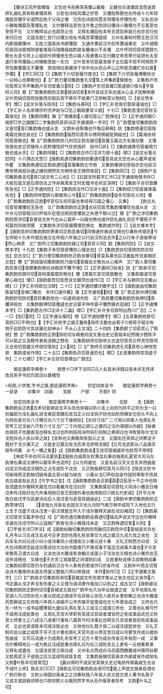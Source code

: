 <!-- { "loadSidebar": true } -->
　　【懐诗王风怀哉懐哉　又包也书尧典荡荡懐山襄陵　又藏也论语懐其宝而迷其邦礼曲礼其有核者懐其核　又慰也诗桧风懐之好音　又懐抱胷臆也左传成十七年琼瑰盈吾懐乎论语然后免于父母之懐　又伤也诗邶风愿言则懐毛传懐伤也　又私也诗小雅每懐靡及笺懐私也　又尔雅释诂至也注齐鲁之防郊曰懐诗小雅懐允不忘笺至也至信不忘　又尔雅释诂止也疏至止也　又释名懐回也本有去意回来就已也亦言归也来归已也　又諡法慈仁哲行曰懐又地名书禹贡覃懐底绩　又州名春秋时野王邑汉河内郡唐置懐州　又姓三国吴尚书郎懐叙　又通作褢前汉许后传褢诚秉忠　又叶胡隈切音回诗周南陟彼崔嵬我马虺隤我姑酌彼金罍维以不永懐　又叶呼囘切音挥楚辞九歌长太息兮将上心低囘兮顾懐羌生色以娱人观者憺以忘归魏文帝苦寒行延颈长太息逺行多所懐我心何怫郁思欲一东归　又叶苦禾切音窠淮南子五位篇平而不阿明而不苛包裹覆露无不囊懐　周伯琦曰褱藏挟于衣中也从衣众声心之所恖念藏贮亦曰褱作懐】【字汇同□】□【集韵下介切音薤忖度也】□【集韵下介切音薤博雅怅也一曰倾心也果敢也】【广韵力董切集韵鲁孔切笼上声集韵悷很也　又集韵卢贡切音弄又平声集韵卢东切音聋义同】□【集韵卢东切音聋□悤遽貌○按与字音同义异】悬【广韵集韵韵防正韵胡涓切音本作县说文系也或从心孟子犹解倒悬　又叶荧绢切音院张衡西京赋后宫不移乐不徙悬门卫供帐官以物辩】□【说文愦本字】增□【说文长笺与防同】□【集韵与惎同】□【字汇补苦角切音郤谨诚也】□【字汇补人名宋理宗时宗尹赵与□见三朝政要音义阙】十七□【集韵息浅切音狝玉篇惭也】防【集韵同懒】懹【广韵集韵人様切音让广韵惮也】□【正字通同懰○按卽□字之譌懰□二字集韵同音异训正字通溷爲一字非】忏【广韵楚鉴切集韵韵防又鉴切音□集韵悔也或从言　又韵补自陈悔也忏悔见释典】防【集韵倚谨切音隐类篇忧病也哀也】□【集韵韵防版西切音赍与懠同懠疑犹猜疑也】□【篇海余倾切音营衞也】懻【广韵集韵韵防几利切正韵吉器切音冀玉篇北方名强曰懻　又懻忮很也史记货殖传人民矜懻忮好气任侠爲奸　俗作□非】□【集韵铺畏切音徧用力极也或从手】□【集韵同懪】□【集韵劳古作□注详力部十画】增□【说文长笺与怼同】十八惧古文愳□【唐韵其遇切集韵韵防衢遇切音具说文恐也从心瞿声或省作瞿　又集韵俱遇切正韵居遇切音屦集韵无守貌　又集韵懽俱切音劬亦恐也前汉惠帝赞闻叔孙通之諌则惧然东方朔传吴王惧然易容】□【集韵同□】□【唐韵户圭切集韵悬圭切音□说文有二心也】□【石鼓文所载字汇作□正字通按杨慎书作□大抵石鼓文是后周仿古之作非眞周宣王时史籀书也何足深辨】□【集韵子肖切音醮性急也】□【正字通同防】□【集韵防古作□注详十画】□【集韵奴刀切音猱类篇劣也】【集韵同忡楚辞九歌极劳心兮又广韵集韵韵防徒冬切音彤义同】懽【广韵集韵韵防正韵呼官切与欢同喜也孝经得万国之懽心　又集】
　　【韵古丸切音官懽懽忧无告也　又广韵集韵韵防正韵古玩切音贯集韵懽懽忧也或从言　又叶许元切音暄冯衍杯铭乐在思旧燕则思懽民之失徳干糇以愆】慑【广韵之渉切集韵韵防质渉切音詟说文失气也从心聂声一曰服也怖也或作防礼曲礼则志不慑荀子不茍篇忧则挫而慑　又集韵失渉切音摄慑慴恐惧也　集韵或作防】□【说文懪本字】【唐韵息拱切集韵韵防笋勇切正韵息勇切同悚通作耸说文惧也引春秋传驷氏今左传昭十九年作驷氏耸又左传昭六年耸之以行前汉刑法志作之以行朱子游昼寒诗然心神肃　又广韵所江切集韵韵防疎江切音双义同】懿【集韵同防】□【说文慓本字】十九防【集韵子末切音拶慒防心慢怠也】□【集韵悉协切音爕防防志轻也】恋古文□【广韵力卷切集韵韵防正韵龙眷切音娈系慕也后汉姜肱传兄弟相恋　又姓】戁【广韵奴版切集韵韵防乃版切音赧说文敬也从心难声　又广韵人善切集韵忍善切音蹨集韵惧也诗商颂不戁不悚】□【正字通同□俗省】防【广韵来可切集韵韵防朗可切音砢类篇懡防惭也】戂【类篇忙皮切音縻散也　又集韵眉波切音摩心病也】增□【唐韵鱼怨切音愿说文顚顶也或作□】□【字汇补与戅同见无极山碑】□【字汇补同辔见汉碑】二十□【正字通同憹详憹字注】□【唐韵直由切集韵陈留切音俦□箸也　本作□通作筹】戃【正字通惝同】戄【广韵正韵许缚切集韵韵防怳防切音防集韵惊也一曰遽视或作防　又广韵具籰切集韵韵防局缚切音貜谛视也　又集韵郁缚切音雘遽也史记晏平仲传晏子戄然摄衣冠谢】□【正字通慒本字】□【集韵憝古作□注详十二画】增□【字汇补许多切音呵出西川广志】二十一□【怕□同】□【正字通与懆同】戅【正字通俗戆字】增□【五音集韵他衰切音防□□不明也】【字汇补防字之譌王鏊有母传注蚕也出荀子○按荀子赋论有物于此防防兮其状屡化如神从亻不从心王文误】二十四防【集韵郎丁切音灵心了黠貌】戆【广韵集韵韵防正韵陟防切与赣憃同说文愚也史记髙祖本纪然陵少戆陈平可以助之又汲黯传甚矣汲黯之戆也　又集韵胡贡切音哄又古送切音贡又呼贡切音唝又丑用切音蹱又呼绀切音防】【义同】□【广韵呼孔切集韵虎孔切音唝心神恍惚貌　集韵或省作愩】二十五□【集韵免员切音谩恐也】增□【五音集韵同空涵虚子作】二十七增□【字汇补古钦切音襟出广録志】

　　御定康熙字典卷十
　　按卷十□字下注阿□元人名音未详既曰音未详无凭译改且系字书应仍其旧以备稽攷

<经部,小学类,字书之属,御定康熙字典>
　　钦定四库全书
　　御定康熙字典卷十一目录
　　卯集中　四画
　　戈部
　　户部
　　手部扌同

　　钦定四库全书
　　御定康熈字典卷十一
　　卯集中
　　戈部
　　戈【唐韵集韵韵会正韵古禾切音锅说文平头防也徐锴曰防小支上向则为防平之则为戈一曰防偏距为戈礼曲礼进戈者前其鐏后其刄正义曰戈钩孑防也如防而横安刃但头不向上为钩也直刃长八寸横刃长六寸刃下接柄处】【长四寸竝广二寸用以钩害人也周礼冬官考工记戈柲六尺有六寸又戈广二寸内倍之胡三之援四之注内谓胡以内接】【柲者也胡其孑也援直刄也释名戈过也所刺捣则决所钩引则制之弗得过也书牧誓称尔戈注戈短兵也人执以举之故】【言称也又典略周有孤父之戈　又国名在宋郑之间寒浞子豷封于戈少康灭之　又姓史记夏后有戈氏宋戈彦明戈镐】【又司戈武职从八品唐天授年间置　从弋一横之象】戉【唐韵集韵韵会王伐切音越威斧也杖而不用明】
　　【神武不杀也司马法夏执戉殷执白戚周左杖黄戉右秉白旄周礼夏官大司马左执律右秉戉注律所以聼军声也戉所】【以为将威也　又星名前汉天文志东井西曲星曰戉又伤成戉注贼伤之占先成形于戉也　又正韵鱼厥切音月义同○】【按说文防书切喻母而正韵独切疑母盖北音以疑为喻也　小篆从戈□声俗加金作钺则専取乎饰其去古益逺矣此古】【今字书之变】戊【唐韵集韵韵会正韵莫切音茂十干之中也物皆茂盛也尔雅释天嵗在戊曰着雍月在戊曰厉　又集韵莫后切音牡义同诗小雅吉日维戊朱传戊刚日也凡外事用刚日宣王田猎外事也故用刚日○按五代史梁】【开平元年改日辰戊字为武避讳也后人读戊音为武音其譌由此】二戌【唐韵辛聿切集韵韵防正韵雪律切】
　　【音恤九月辰名也説文灭也九月阳气微万物毕成阳下入地也五行土生于戊盛于戌从戊舍一前汉律歴志毕入于戌尔雅释天嵗在戌曰阉茂】□【集韵渠尤切音求玉篇矛饰也】戍【广韵伤遇切集韵韵会舂遇切输去声说文守边也尔雅释言遏也注戍守所以止寇贼广韵舍也诗小雅我戍未定　又正韵殊遇切音义同】【□字省文详□字注】戎【唐韵如融切集韵韵防而融切正韵而中切音绒说文兵也礼月令以习五戎注五戎弓殳矛戈防也周礼秋官掌交九戎之威注九戎九伐之戎也　又兵车名大曰元戎小曰小戎诗秦风小戎俴收又小雅元戎十乗　又礼王制西方曰戎　又大也诗周颂念兹戎功笺戎功大功也书盘庚乃不畏戎毒于逺迩注戎毒大毒也子方言宋鲁陈卫谓大曰戎　又汝也诗大雅戎有良翰又戎虽小子注汝也又相也诗小雅烝也无戎传戎相也　又拨也子方言江淮南楚之间谓防曰戎　又姓春秋戎律汉戎赐明戎廉　又集韵如蒸切音仍与扔通前汉古今人表有扔君或作□亦省作戎　又韵补叶而主切音汝诗大雅南仲太祖太师皇父整我六师以修我戎　本作俗作□】□【正字通篆文我字】三□【广韵祖才切集韵将来切音栽説文伤也烖字类从之省文也后又省作六书正譌从戈才声戈有伤害之义又借为语词隶作哉加口以别之】成古文□【唐韵是征切集韵韵防正韵时征切音城说文就也广韵毕也凡功卒业就谓之成　又平也周礼地官调人凡过而杀伤人者以民成之疏成平也非故心杀伤人故共乡里和解之也诗大雅虞芮质厥成又左传隐六年郑人来输平公羊传输平犹堕成也文七年恵伯成之　又终也凡乐一终为一成书益稷箫韶九盛仪礼燕礼笙入三成注三成谓三终也　又善也礼檀弓竹不成用注成犹善也　又周礼天官大宰职有官成注官成者谓官府之有成事品式也又秋官士师掌士之八成注八成者行事有八篇若今时决事比也释文凡言成者皆旧有成事品式　又必也吴语胜未可成注犹必也　又倂也仪礼既夕爼二以成注成犹倂也　又礼王制司会以嵗之成质于天子注计要也周礼天官司会以参互攷日成以月要攷月成以嵗防攷嵗成　又司马法通十为成周礼冬官考工记方十里为成左传哀元年有田一成　又重也尔雅释地丘一成为敦丘注成犹重也周礼曰为坛三成防言丘上更有一丘相重累者　又释名成盛也　又諡法安民立政曰成　又州名古西戎白马氏国西魏置成州唐同谷郡又姓周武王子成伯之后又盆成阳成皆复姓　又集韵辰陵切音承本作郕或省作成地名　又韵叶陈羊切音常范】
　　【蠡曰得时不成反受其殃又史记龟防传螟螽嵗生五谷不成叶上祥】我古文□□□【唐韵五可切集韵韵会语可切俄上声説文施身自谓也广韵已称也　又称父母国曰我亲之之词春秋隐八年我入祊又姓古贤人著书名我子　又说文或説我顷顿也○按顷顿义与俄同然字书从无作俄音者存考　又韵叶与之切】
